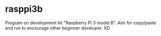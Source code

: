 # rasppi3b
Program on development kit "Raspberry Pi 3 model B". Aim for copy/paste and run to encourage other beginner developer. XD
